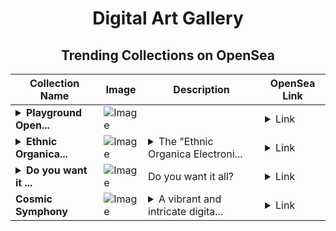 <div align="center">

# Digital Art Gallery

## Trending Collections on OpenSea

| Collection Name                       | Image                                                                                     | Description                       | OpenSea Link                                                                                          |
|---------------------------------------|-------------------------------------------------------------------------------------------|-----------------------------------|--------------------------------------------------------------------------------------------------------|
| **<details><summary>Playground Open...</summary>Playground Open Ticketing Ecosystem Event 11330</details>** | ![Image](https://i.seadn.io/s/raw/files/ad4b567b5e819f5eb9dc8588aeb6896f.png?w=500&auto=format?w=200&auto=format) |  | <details><summary>Link</summary>[Playground Open Ticketing Ecosystem Event 11330](https://opensea.io/collection/playground-open-ticketing-ecosystem-event-11330)</details> |
| **<details><summary>Ethnic Organica...</summary>Ethnic Organica Collection</details>** | ![Image](https://i.seadn.io/s/raw/files/082794617b85a0a06183f89efe1cb097.png?w=500&auto=format?w=200&auto=format) | <details><summary>The "Ethnic Organica Electroni...</summary>The "Ethnic Organica Electronic" collection is a unique NFT project that blends the rich sounds of traditional ethnic music with the pulsating energy of electronic beats. This collection offers a limited series of exclusive tracks. Each piece is a carefully crafted fusion of organic instruments and modern electronic elements, creating a vibrant and immersive audio experience. Perfect for music enthusiasts and collectors alike, this collection captures the essence of diverse cultures through a futuristic lens, making it a must-have for those who appreciate the intersection of tradition and innovation.</details> | <details><summary>Link</summary>[Ethnic Organica Collection](https://opensea.io/collection/ethnic-organica-collection)</details> |
| **<details><summary>Do you want it ...</summary>Do you want it all?</details>** | ![Image](https://i.seadn.io/s/raw/files/4c69139a034f3225e69d7e2ea063c74c.jpg?w=500&auto=format?w=200&auto=format) | Do you want it all? | <details><summary>Link</summary>[Do you want it all?](https://opensea.io/collection/do-you-want-it-all)</details> |
| **Cosmic Symphony** | ![Image](https://i.seadn.io/s/raw/files/30af0b3291e9b3484decac0f24024dbe.jpg?w=500&auto=format?w=200&auto=format) | <details><summary>A vibrant and intricate digita...</summary>A vibrant and intricate digital tapestry that weaves together elements of futurism and surrealism. At the center, a colossal, multi-layered structure with swirling patterns and an array of colors commands attention, reminiscent of a cosmic entity. Surrounding this central figure are various geometric shapes, including spheres and cubes that float in space, adding to the otherworldly feel. The background is a dark starry sky that contrasts with the bright neon lines and dots, suggesting a vast universe. Below, tiny human figures stand on what appears to be a grid-like platform, gazing up at the spectacle or engaging in various activities, emphasizing the grand scale of the central structure. The use of perspective and depth creates an immersive scene that draws viewers into this imagined digital realm.</details> | <details><summary>Link</summary>[Cosmic Symphony](https://opensea.io/collection/cosmic-symphony-8)</details> |

</div>